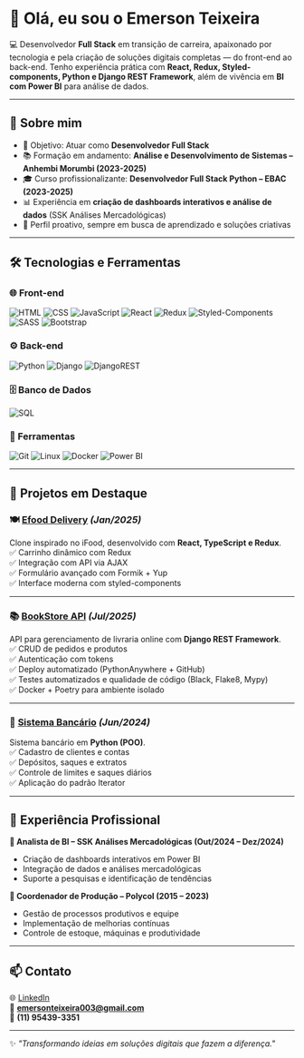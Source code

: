# 👋 Olá, eu sou o Emerson Teixeira  

💻 Desenvolvedor **Full Stack** em transição de carreira, apaixonado por tecnologia e pela criação de soluções digitais completas — do front-end ao back-end. Tenho experiência prática com **React, Redux, Styled-components, Python e Django REST Framework**, além de vivência em **BI com Power BI** para análise de dados.  

---

## 🚀 Sobre mim
- 🎯 Objetivo: Atuar como **Desenvolvedor Full Stack**  
- 📚 Formação em andamento: **Análise e Desenvolvimento de Sistemas – Anhembi Morumbi (2023-2025)**  
- 🎓 Curso profissionalizante: **Desenvolvedor Full Stack Python – EBAC (2023-2025)**  
- 📊 Experiência em **criação de dashboards interativos e análise de dados** (SSK Análises Mercadológicas)  
- 🧩 Perfil proativo, sempre em busca de aprendizado e soluções criativas  

---

## 🛠️ Tecnologias e Ferramentas

### 🌐 Front-end
![HTML](https://img.shields.io/badge/HTML5-E34F26?style=for-the-badge&logo=html5&logoColor=white)
![CSS](https://img.shields.io/badge/CSS3-1572B6?style=for-the-badge&logo=css3&logoColor=white)
![JavaScript](https://img.shields.io/badge/JavaScript-F7DF1E?style=for-the-badge&logo=javascript&logoColor=black)
![React](https://img.shields.io/badge/React-20232A?style=for-the-badge&logo=react&logoColor=61DAFB)
![Redux](https://img.shields.io/badge/Redux-593D88?style=for-the-badge&logo=redux&logoColor=white)
![Styled-Components](https://img.shields.io/badge/styled--components-DB7093?style=for-the-badge&logo=styled-components&logoColor=white)
![SASS](https://img.shields.io/badge/SASS-CC6699?style=for-the-badge&logo=sass&logoColor=white)
![Bootstrap](https://img.shields.io/badge/Bootstrap-563D7C?style=for-the-badge&logo=bootstrap&logoColor=white)

### ⚙️ Back-end
![Python](https://img.shields.io/badge/Python-3776AB?style=for-the-badge&logo=python&logoColor=white)
![Django](https://img.shields.io/badge/Django-092E20?style=for-the-badge&logo=django&logoColor=white)
![DjangoREST](https://img.shields.io/badge/DRF-ff1709?style=for-the-badge&logo=django&logoColor=white)

### 🗄️ Banco de Dados
![SQL](https://img.shields.io/badge/SQL-003B57?style=for-the-badge&logo=mysql&logoColor=white)

### 🔧 Ferramentas
![Git](https://img.shields.io/badge/Git-F05032?style=for-the-badge&logo=git&logoColor=white)
![Linux](https://img.shields.io/badge/Linux-FCC624?style=for-the-badge&logo=linux&logoColor=black)
![Docker](https://img.shields.io/badge/Docker-2496ED?style=for-the-badge&logo=docker&logoColor=white)
![Power BI](https://img.shields.io/badge/Power_BI-F2C811?style=for-the-badge&logo=powerbi&logoColor=black)

---

## 📂 Projetos em Destaque  

### 🍽️ [Efood Delivery](https://github.com/emersonTSsantos/Efood) *(Jan/2025)*  
Clone inspirado no iFood, desenvolvido com **React, TypeScript e Redux**.  
✅ Carrinho dinâmico com Redux  
✅ Integração com API via AJAX  
✅ Formulário avançado com Formik + Yup  
✅ Interface moderna com styled-components  

---

### 📚 [BookStore API](https://github.com/emersonTSsantos/BookStore) *(Jul/2025)*  
API para gerenciamento de livraria online com **Django REST Framework**.  
✅ CRUD de pedidos e produtos  
✅ Autenticação com tokens  
✅ Deploy automatizado (PythonAnywhere + GitHub)  
✅ Testes automatizados e qualidade de código (Black, Flake8, Mypy)  
✅ Docker + Poetry para ambiente isolado  

---

### 🏦 [Sistema Bancário](https://github.com/emersonTSsantos/Sistema_Bancario_com_Python/tree/sistema_banc%C3%A1rio_v3) *(Jun/2024)*  
Sistema bancário em **Python (POO)**.  
✅ Cadastro de clientes e contas  
✅ Depósitos, saques e extratos  
✅ Controle de limites e saques diários  
✅ Aplicação do padrão Iterator  

---

## 💼 Experiência Profissional  

**🔹 Analista de BI – SSK Análises Mercadológicas (Out/2024 – Dez/2024)**  
- Criação de dashboards interativos em Power BI  
- Integração de dados e análises mercadológicas  
- Suporte a pesquisas e identificação de tendências  

**🔹 Coordenador de Produção – Polycol (2015 – 2023)**  
- Gestão de processos produtivos e equipe  
- Implementação de melhorias contínuas  
- Controle de estoque, máquinas e produtividade  

---

## 📫 Contato  
🌐 [LinkedIn](https://www.linkedin.com/in/emerson-teixeira-/)  
📧 **emersonteixeira003@gmail.com**  
📱 **(11) 95439-3351**   

---

✨ *"Transformando ideias em soluções digitais que fazem a diferença."*  

